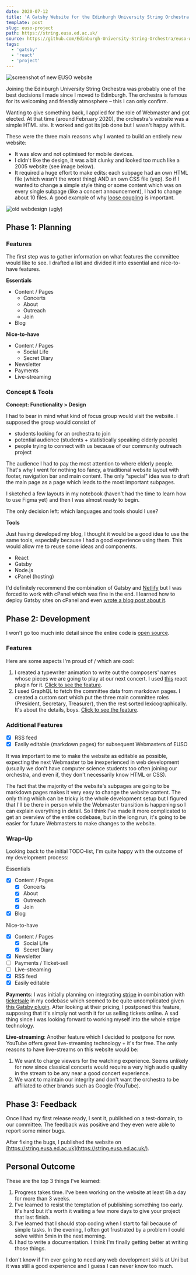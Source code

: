 ```yaml
---
date: 2020-07-12
title: 'A Gatsby Website for the Edinburgh University String Orchestra'
template: post
slug: euso-project
path: https://string.eusa.ed.ac.uk/
source: https://github.com/Edinburgh-University-String-Orchestra/euso-website
tags:
  - 'gatsby'
  - 'react'
  - 'project'
---
```


![screenshot of new EUSO website](../../images/euso-new.png)

Joining the Edinburgh University String Orchestra was probably one of the best decisions I made since I moved to Edinburgh. The orchestra is famous for its welcoming and friendly atmosphere – this I can only confirm.

Wanting to give something back, I applied for the role of Webmaster and got elected. At that time (around February 2020),
the orchestra's website was a simple HTML site. It worked and got its job done but I wasn't happy with it.

These were the three main reasons why I wanted to build an entirely new website:

- It was slow and not optimised for mobile devices.
- I didn't like the design, it was a bit clunky and looked too much like a 2005 website (see image below).
- It required a huge effort to make edits: each subpage had an own HTML file (which wasn't the worst thing) AND an own CSS file (yep). So if I wanted to change a simple style thing or some content which was on every single subpage (like a concert announcement), I had to change about 10 files. A good example of why [loose coupling](https://en.wikipedia.org/wiki/Loose_coupling) is important.

![old webdesign (ugly)](../../images/euso-old.png)

## Phase 1: Planning

### Features

The first step was to gather information on what features the committee would like to see. I drafted a list and divided it into essential and nice-to-have features.

**Essentials**

- Content / Pages
  - Concerts
  - About
  - Outreach
  - Join
- Blog

**Nice-to-have**

- Content / Pages
  - Social Life
  - Secret Diary
- Newsletter
- Payments
- Live-streaming

### Concept & Tools

**Concept: Functionality > Design**

I had to bear in mind what kind of focus group would visit the website. I supposed the group would consist of

- students looking for an orchestra to join
- potential audience (students + statistically speaking elderly people)
- people trying to connect with us because of our community outreach project

The audience I had to pay the most attention to where elderly people. That's why I went for nothing too fancy, a traditional website layout with footer, navigation bar and main content. The only "special" idea was to draft the main page as a page which leads to the most important subpages.

I sketched a few layouts in my notebook (haven't had the time to learn how to use Figma yet) and then I was almost ready to begin.

The only decision left: which languages and tools should I use?

**Tools**

Just having developed my blog, I thought it would be a good idea to use the same tools, especially because I had a good experience using them. This would allow me to reuse some ideas and components.

- React
- Gatsby
- Node.js
- cPanel (hosting)

I'd definitely recommend the combination of Gatsby and [Netlify]() but I was forced to work with cPanel which was fine in the end. I learned how to deploy Gatsby sites on cPanel and even [wrote a blog post about it](/deploy-gatsby-cpanel/).

## Phase 2: Development

I won't go too much into detail since the entire code is [open source](https://github.com/Edinburgh-University-String-Orchestra/euso-website).

### Features

Here are some aspects I'm proud of / which are cool:

1. I created a typewriter animation to write out the composers' names whose pieces we are going to play at our next concert. I used [this](https://github.com/ianbjorndilling/react-typewriter) react plugin for it. [Click to see the feature](https://string.eusa.ed.ac.uk/).
2. I used GraphQL to fetch the committee data from markdown pages. I created a custom sort which put the three main committee roles (President, Secretary, Treasurer), then the rest sorted lexicographically. It's about the details, boys. [Click to see the feature](https://string.eusa.ed.ac.uk/committee/).

### Additional Features

- [x] RSS feed
- [x] Easily editable (markdown pages) for subsequent Webmasters of EUSO

It was important to me to make the website as editable as possible, expecting the next Webmaster to be inexperienced in web development (usually we don't have computer science students too often joining our orchestra, and even if, they don't necessarily know HTML or CSS).

The fact that the majority of the website's subpages are going to be markdown pages makes it very easy to change the website content. The only thing which can be tricky is the whole development setup but I figured that I'll be there in person while the Webmaster transition is happening so I can explain everything in detail. So I think I've made it more complicated to get an overview of the entire codebase, but in the long run, it's going to be easier for future Webmasters to make changes to the website.

### Wrap-Up

Looking back to the initial TODO-list, I'm quite happy with the outcome of my development process:

Essentials

- [x] Content / Pages
  - [x] Concerts
  - [x] About
  - [x] Outreach
  - [x] Join
- [x] Blog

Nice-to-have

- [x] Content / Pages
  - [x] Social Life
  - [x] Secret Diary
- [x] Newsletter
- [ ] Payments / Ticket-sell
- [ ] Live-streaming
- [x] RSS feed
- [x] Easily editable

**Payments**: I was initially planning on integrating [stripe]() in combination with [ticketsale]() in my codebase which seemed to be quite uncomplicated given [this Gatsby plugin](). After looking at their pricing, I postponed this feature, supposing that it's simply not worth it for us selling tickets online. A sad thing since I was looking forward to working myself into the whole stripe technology.

**Live-streaming**: Another feature which I decided to postpone for now. YouTube offers great live-streaming technology + it's for free. The only reasons to have live-streams on this website would be:

1. We want to charge viewers for the watching experience. Seems unlikely for now since classical concerts would require a very high audio quality in the stream to be any near a good concert experience.
2. We want to maintain our integrity and don't want the orchestra to be affiliated to other brands such as Google (YouTube).

## Phase 3: Feedback

Once I had my first release ready, I sent it, published on a test-domain, to our committee. The feedback was positive and they even were able to report some minor bugs.

After fixing the bugs, I published the website on [https://string.eusa.ed.ac.uk](https://string.eusa.ed.ac.uk/).

## Personal Outcome

These are the top 3 things I've learned:

1. Progress takes time. I've been working on the website at least 6h a day for more than 3 weeks.
2. I've learned to resist the temptation of publishing something too early. It's hard but it's worth it waiting a few more days to give your project that last finish.
3. I've learned that I should stop coding when I start to fail because of simple tasks. In the evening, I often got frustrated by a problem I could solve within 5min in the next morning.
4. I had to write a documentation. I think I'm finally getting better at writing those things.

I don't know if I'm ever going to need any web development skills at Uni but it was still a good experience and I guess I can never know too much.
